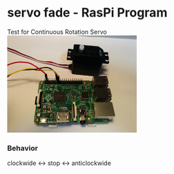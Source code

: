 # servo fade - RasPi Program

Test for Continuous Rotation Servo <br/>
<img src="https://github.com/FabLabKannai/SumobotJr/blob/master/docs/raspi/raspi_servo.jpg" width="300" /> <br/>

### Behavior
clockwide <-> stop <-> anticlockwide <br/>
